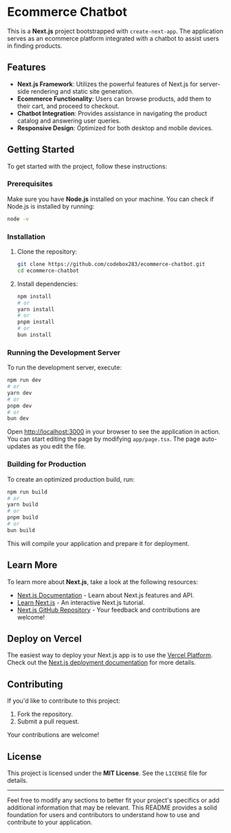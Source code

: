 
# Ecommerce Chatbot

This is a **Next.js** project bootstrapped with `create-next-app`. The application serves as an ecommerce platform integrated with a chatbot to assist users in finding products.

## Features
- **Next.js Framework**: Utilizes the powerful features of Next.js for server-side rendering and static site generation.
- **Ecommerce Functionality**: Users can browse products, add them to their cart, and proceed to checkout.
- **Chatbot Integration**: Provides assistance in navigating the product catalog and answering user queries.
- **Responsive Design**: Optimized for both desktop and mobile devices.

## Getting Started
To get started with the project, follow these instructions:

### Prerequisites
Make sure you have **Node.js** installed on your machine. You can check if Node.js is installed by running:
```bash
node -v
```

### Installation
1. Clone the repository:
   ```bash
   git clone https://github.com/codebox283/ecommerce-chatbot.git
   cd ecommerce-chatbot
   ```

2. Install dependencies:
   ```bash
   npm install
   # or
   yarn install
   # or
   pnpm install
   # or
   bun install
   ```

### Running the Development Server
To run the development server, execute:
```bash
npm run dev
# or
yarn dev
# or
pnpm dev
# or
bun dev
```

Open [http://localhost:3000](http://localhost:3000) in your browser to see the application in action. You can start editing the page by modifying `app/page.tsx`. The page auto-updates as you edit the file.

### Building for Production
To create an optimized production build, run:
```bash
npm run build
# or
yarn build
# or
pnpm build
# or
bun build
```

This will compile your application and prepare it for deployment.

## Learn More
To learn more about **Next.js**, take a look at the following resources:
- [Next.js Documentation](https://nextjs.org/docs) - Learn about Next.js features and API.
- [Learn Next.js](https://nextjs.org/learn) - An interactive Next.js tutorial.
- [Next.js GitHub Repository](https://github.com/vercel/next.js) - Your feedback and contributions are welcome!

## Deploy on Vercel
The easiest way to deploy your Next.js app is to use the [Vercel Platform](https://vercel.com).  
Check out the [Next.js deployment documentation](https://nextjs.org/docs/deployment) for more details.

## Contributing
If you'd like to contribute to this project:
1. Fork the repository.
2. Submit a pull request.

Your contributions are welcome!

## License
This project is licensed under the **MIT License**. See the `LICENSE` file for details.

---

Feel free to modify any sections to better fit your project's specifics or add additional information that may be relevant. This README provides a solid foundation for users and contributors to understand how to use and contribute to your application.
